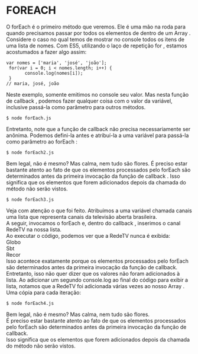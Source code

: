# FOREACH

<p>
 O forEach é o primeiro método que veremos. 
 Ele é uma mão na roda para quando precisamos passar por todos os elementos de dentro de um Array .
 Considere o caso no qual temos de mostrar no console todos os itens de uma lista de nomes.
 Com ES5, utilizando o laço de repetição for , estamos acostumados a fazer algo assim:
</p>

```
var nomes = ['maria', 'josé', 'joão'];
 for(var i = 0; i < nomes.length; i++) {
       console.log(nomes[i]);
 }
// maria, josé, joão
```

<p>
    Neste exemplo, somente emitimos no console seu valor. 
    Mas nesta função de callback , podemos fazer qualquer coisa com o valor da variável, inclusive passá-la como parâmetro para outros métodos.
</p>

```
$ node forEach.js
```

<p>
    Entretanto, note que a função de callback não precisa
    necessariamente ser anônima. Podemos defini-la antes e atribuí-la a
    uma variável para passá-la como parâmetro ao forEach :
</p>

```
$ node forEach2.js
```

<p>
  Bem legal, não é mesmo? Mas calma, nem tudo são flores. 
  É preciso estar bastante atento ao fato de que os elementos processados pelo forEach são determinados antes da primeira invocação da função de callback .
  Isso significa que os elementos que forem adicionados depois da chamada do método não serão vistos.
</p>

```
$ node forEach3.js
```

<p>
  Veja com atenção o que foi feito. Atribuímos a uma variável chamada canais uma lista que representa canais da televisão aberta brasileira.</br>
  A seguir, invocamos o forEach e, dentro do callback , inserimos o canal RedeTV na nossa lista. </br>
  Ao executar o código, podemos ver que a RedeTV nunca é exibida:</br>
  Globo</br>
  Sbt</br>
  Recor</br>
  Isso acontece exatamente porque os elementos processados pelo forEach são determinados antes da primeira invocação da função de callback. </br>
  Entretanto, isso não quer dizer que os valores não foram adicionados à lista. 
  Ao adicionar um segundo console.log ao final do código para exibir a lista, notamos que a RedeTV foi adicionada várias vezes ao nosso Array . </br>
  Uma cópia para cada
  iteração:
<p>

```
$ node forEach4.js
```

<p>
    Bem legal, não é mesmo? Mas calma, nem tudo são flores. </br>
    É preciso estar bastante atento ao fato de que os elementos processados pelo forEach são determinados antes da primeira invocação da função de callback.</br>
    Isso significa que os elementos que forem adicionados depois da chamada do método não serão vistos.
</p>